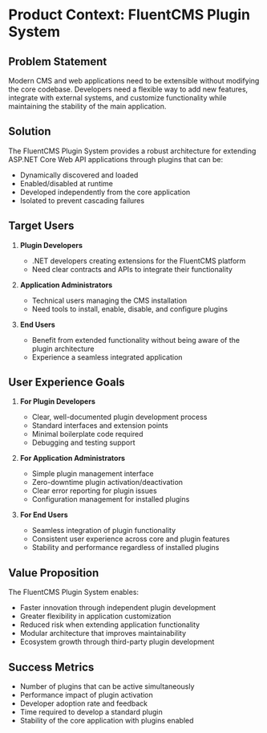 # Product Context: FluentCMS Plugin System

## Problem Statement
Modern CMS and web applications need to be extensible without modifying the core codebase. Developers need a flexible way to add new features, integrate with external systems, and customize functionality while maintaining the stability of the main application.

## Solution
The FluentCMS Plugin System provides a robust architecture for extending ASP.NET Core Web API applications through plugins that can be:
- Dynamically discovered and loaded
- Enabled/disabled at runtime
- Developed independently from the core application
- Isolated to prevent cascading failures

## Target Users
1. **Plugin Developers**
   - .NET developers creating extensions for the FluentCMS platform
   - Need clear contracts and APIs to integrate their functionality

2. **Application Administrators**
   - Technical users managing the CMS installation
   - Need tools to install, enable, disable, and configure plugins

3. **End Users**
   - Benefit from extended functionality without being aware of the plugin architecture
   - Experience a seamless integrated application

## User Experience Goals
1. **For Plugin Developers**
   - Clear, well-documented plugin development process
   - Standard interfaces and extension points
   - Minimal boilerplate code required
   - Debugging and testing support

2. **For Application Administrators**
   - Simple plugin management interface
   - Zero-downtime plugin activation/deactivation
   - Clear error reporting for plugin issues
   - Configuration management for installed plugins

3. **For End Users**
   - Seamless integration of plugin functionality
   - Consistent user experience across core and plugin features
   - Stability and performance regardless of installed plugins

## Value Proposition
The FluentCMS Plugin System enables:
- Faster innovation through independent plugin development
- Greater flexibility in application customization
- Reduced risk when extending application functionality
- Modular architecture that improves maintainability
- Ecosystem growth through third-party plugin development

## Success Metrics
- Number of plugins that can be active simultaneously
- Performance impact of plugin activation
- Developer adoption rate and feedback
- Time required to develop a standard plugin
- Stability of the core application with plugins enabled
